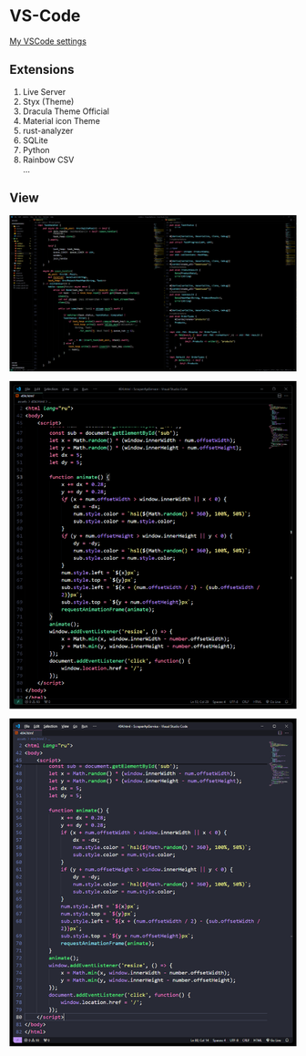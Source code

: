 # VS-Code
[My VSCode settings](https://github.com/Nikita55612/VS-Code/blob/main/settings.json)

## Extensions

1. Live Server
2. Styx (Theme)
3. Dracula Theme Official
4. Material icon Theme
5. rust-analyzer
6. SQLite
7. Python
8. Rainbow CSV  
...

## View

![Скриншот](https://github.com/Nikita55612/VS-Code/blob/main/view/Screenshot_1.png)  


![Скриншот](https://github.com/Nikita55612/VS-Code/blob/main/view/Screenshot_2.png)  


![Скриншот](https://github.com/Nikita55612/VS-Code/blob/main/view/Screenshot.png)  



